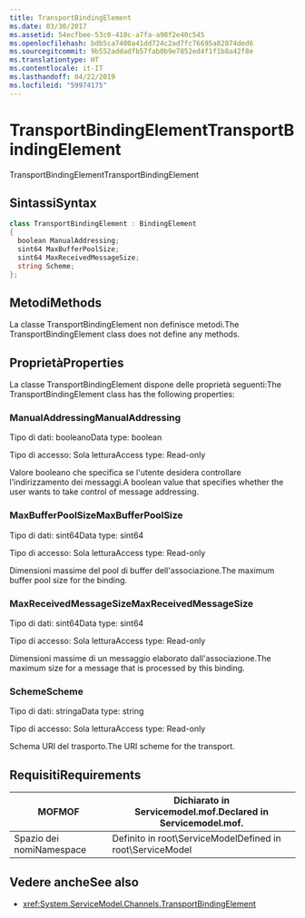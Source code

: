 ```yaml
---
title: TransportBindingElement
ms.date: 03/30/2017
ms.assetid: 54ecfbee-53c0-410c-a7fa-a98f2e40c545
ms.openlocfilehash: bdb5ca7400a41dd724c2ad7fc76695a82874ded6
ms.sourcegitcommit: 9b552addadfb57fab0b9e7852ed4f1f1b8a42f8e
ms.translationtype: HT
ms.contentlocale: it-IT
ms.lasthandoff: 04/22/2019
ms.locfileid: "59974175"
---
```

# <a name="transportbindingelement"></a><span data-ttu-id="96c1f-102">TransportBindingElement</span><span class="sxs-lookup"><span data-stu-id="96c1f-102">TransportBindingElement</span></span>
<span data-ttu-id="96c1f-103">TransportBindingElement</span><span class="sxs-lookup"><span data-stu-id="96c1f-103">TransportBindingElement</span></span>  
  
## <a name="syntax"></a><span data-ttu-id="96c1f-104">Sintassi</span><span class="sxs-lookup"><span data-stu-id="96c1f-104">Syntax</span></span>  
  
```csharp
class TransportBindingElement : BindingElement  
{  
  boolean ManualAddressing;  
  sint64 MaxBufferPoolSize;  
  sint64 MaxReceivedMessageSize;  
  string Scheme;  
};  
```  
  
## <a name="methods"></a><span data-ttu-id="96c1f-105">Metodi</span><span class="sxs-lookup"><span data-stu-id="96c1f-105">Methods</span></span>  
 <span data-ttu-id="96c1f-106">La classe TransportBindingElement non definisce metodi.</span><span class="sxs-lookup"><span data-stu-id="96c1f-106">The TransportBindingElement class does not define any methods.</span></span>  
  
## <a name="properties"></a><span data-ttu-id="96c1f-107">Proprietà</span><span class="sxs-lookup"><span data-stu-id="96c1f-107">Properties</span></span>  
 <span data-ttu-id="96c1f-108">La classe TransportBindingElement dispone delle proprietà seguenti:</span><span class="sxs-lookup"><span data-stu-id="96c1f-108">The TransportBindingElement class has the following properties:</span></span>  
  
### <a name="manualaddressing"></a><span data-ttu-id="96c1f-109">ManualAddressing</span><span class="sxs-lookup"><span data-stu-id="96c1f-109">ManualAddressing</span></span>  
 <span data-ttu-id="96c1f-110">Tipo di dati: booleano</span><span class="sxs-lookup"><span data-stu-id="96c1f-110">Data type: boolean</span></span>  
  
 <span data-ttu-id="96c1f-111">Tipo di accesso: Sola lettura</span><span class="sxs-lookup"><span data-stu-id="96c1f-111">Access type: Read-only</span></span>  
  
 <span data-ttu-id="96c1f-112">Valore booleano che specifica se l'utente desidera controllare l'indirizzamento dei messaggi.</span><span class="sxs-lookup"><span data-stu-id="96c1f-112">A boolean value that specifies whether the user wants to take control of message addressing.</span></span>  
  
### <a name="maxbufferpoolsize"></a><span data-ttu-id="96c1f-113">MaxBufferPoolSize</span><span class="sxs-lookup"><span data-stu-id="96c1f-113">MaxBufferPoolSize</span></span>  
 <span data-ttu-id="96c1f-114">Tipo di dati: sint64</span><span class="sxs-lookup"><span data-stu-id="96c1f-114">Data type: sint64</span></span>  
  
 <span data-ttu-id="96c1f-115">Tipo di accesso: Sola lettura</span><span class="sxs-lookup"><span data-stu-id="96c1f-115">Access type: Read-only</span></span>  
  
 <span data-ttu-id="96c1f-116">Dimensioni massime del pool di buffer dell'associazione.</span><span class="sxs-lookup"><span data-stu-id="96c1f-116">The maximum buffer pool size for the binding.</span></span>  
  
### <a name="maxreceivedmessagesize"></a><span data-ttu-id="96c1f-117">MaxReceivedMessageSize</span><span class="sxs-lookup"><span data-stu-id="96c1f-117">MaxReceivedMessageSize</span></span>  
 <span data-ttu-id="96c1f-118">Tipo di dati: sint64</span><span class="sxs-lookup"><span data-stu-id="96c1f-118">Data type: sint64</span></span>  
  
 <span data-ttu-id="96c1f-119">Tipo di accesso: Sola lettura</span><span class="sxs-lookup"><span data-stu-id="96c1f-119">Access type: Read-only</span></span>  
  
 <span data-ttu-id="96c1f-120">Dimensioni massime di un messaggio elaborato dall'associazione.</span><span class="sxs-lookup"><span data-stu-id="96c1f-120">The maximum size for a message that is processed by this binding.</span></span>  
  
### <a name="scheme"></a><span data-ttu-id="96c1f-121">Scheme</span><span class="sxs-lookup"><span data-stu-id="96c1f-121">Scheme</span></span>  
 <span data-ttu-id="96c1f-122">Tipo di dati: stringa</span><span class="sxs-lookup"><span data-stu-id="96c1f-122">Data type: string</span></span>  
  
 <span data-ttu-id="96c1f-123">Tipo di accesso: Sola lettura</span><span class="sxs-lookup"><span data-stu-id="96c1f-123">Access type: Read-only</span></span>  
  
 <span data-ttu-id="96c1f-124">Schema URI del trasporto.</span><span class="sxs-lookup"><span data-stu-id="96c1f-124">The URI scheme for the transport.</span></span>  
  
## <a name="requirements"></a><span data-ttu-id="96c1f-125">Requisiti</span><span class="sxs-lookup"><span data-stu-id="96c1f-125">Requirements</span></span>  
  
|<span data-ttu-id="96c1f-126">MOF</span><span class="sxs-lookup"><span data-stu-id="96c1f-126">MOF</span></span>|<span data-ttu-id="96c1f-127">Dichiarato in Servicemodel.mof.</span><span class="sxs-lookup"><span data-stu-id="96c1f-127">Declared in Servicemodel.mof.</span></span>|  
|---------|-----------------------------------|  
|<span data-ttu-id="96c1f-128">Spazio dei nomi</span><span class="sxs-lookup"><span data-stu-id="96c1f-128">Namespace</span></span>|<span data-ttu-id="96c1f-129">Definito in root\ServiceModel</span><span class="sxs-lookup"><span data-stu-id="96c1f-129">Defined in root\ServiceModel</span></span>|  
  
## <a name="see-also"></a><span data-ttu-id="96c1f-130">Vedere anche</span><span class="sxs-lookup"><span data-stu-id="96c1f-130">See also</span></span>

- <xref:System.ServiceModel.Channels.TransportBindingElement>
